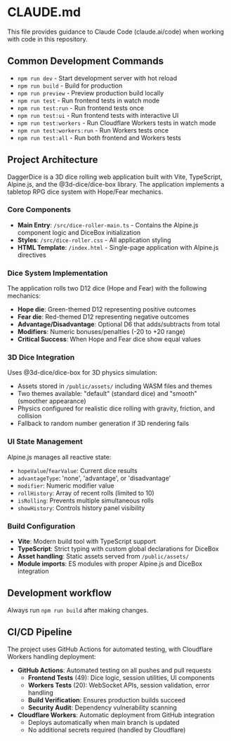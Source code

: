 # CLAUDE.md

This file provides guidance to Claude Code (claude.ai/code) when working with code in this repository.

## Common Development Commands

- `npm run dev` - Start development server with hot reload
- `npm run build` - Build for production
- `npm run preview` - Preview production build locally
- `npm run test` - Run frontend tests in watch mode
- `npm run test:run` - Run frontend tests once
- `npm run test:ui` - Run frontend tests with interactive UI
- `npm run test:workers` - Run Cloudflare Workers tests in watch mode
- `npm run test:workers:run` - Run Workers tests once
- `npm run test:all` - Run both frontend and Workers tests

## Project Architecture

DaggerDice is a 3D dice rolling web application built with Vite, TypeScript, Alpine.js, and the @3d-dice/dice-box library. The application implements a tabletop RPG dice system with Hope/Fear mechanics.

### Core Components

- **Main Entry**: `/src/dice-roller-main.ts` - Contains the Alpine.js component logic and DiceBox initialization
- **Styles**: `/src/dice-roller.css` - All application styling
- **HTML Template**: `/index.html` - Single-page application with Alpine.js directives

### Dice System Implementation

The application rolls two D12 dice (Hope and Fear) with the following mechanics:
- **Hope die**: Green-themed D12 representing positive outcomes
- **Fear die**: Red-themed D12 representing negative outcomes  
- **Advantage/Disadvantage**: Optional D6 that adds/subtracts from total
- **Modifiers**: Numeric bonuses/penalties (-20 to +20 range)
- **Critical Success**: When Hope and Fear dice show equal values

### 3D Dice Integration

Uses @3d-dice/dice-box for 3D physics simulation:
- Assets stored in `/public/assets/` including WASM files and themes
- Two themes available: "default" (standard dice) and "smooth" (smoother appearance)
- Physics configured for realistic dice rolling with gravity, friction, and collision
- Fallback to random number generation if 3D rendering fails

### UI State Management

Alpine.js manages all reactive state:
- `hopeValue`/`fearValue`: Current dice results
- `advantageType`: 'none', 'advantage', or 'disadvantage'
- `modifier`: Numeric modifier value
- `rollHistory`: Array of recent rolls (limited to 10)
- `isRolling`: Prevents multiple simultaneous rolls
- `showHistory`: Controls history panel visibility

### Build Configuration

- **Vite**: Modern build tool with TypeScript support
- **TypeScript**: Strict typing with custom global declarations for DiceBox
- **Asset handling**: Static assets served from `/public/assets/`
- **Module imports**: ES modules with proper Alpine.js and DiceBox integration

## Development workflow

Always run `npm run build` after making changes.

## CI/CD Pipeline

The project uses GitHub Actions for automated testing, with Cloudflare Workers handling deployment:

- **GitHub Actions**: Automated testing on all pushes and pull requests
  - **Frontend Tests** (49): Dice logic, session utilities, UI components
  - **Workers Tests** (20): WebSocket APIs, session validation, error handling
  - **Build Verification**: Ensures production builds succeed
  - **Security Audit**: Dependency vulnerability scanning
- **Cloudflare Workers**: Automatic deployment from GitHub integration
  - Deploys automatically when main branch is updated
  - No additional secrets required (handled by Cloudflare)